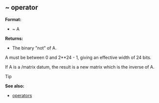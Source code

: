 ## \~ operator

**Format:**
+   \~ A
<!-- -->
**Returns:**
+   The binary "not" of A.


A must be between 0 and 2**24 - 1, giving an effective width
of 24 bits. 

If A is a /matrix datum, the result is a new matrix
which is the inverse of A.

> [!TIP] 
> **See also:**
> +   [operators](/ref/operator.md) <!-- -->